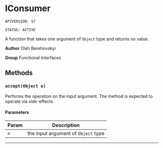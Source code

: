 # IConsumer

`APIVERSION: 57`

`STATUS: ACTIVE`

A function that takes one argument of `Object` type and returns no value.


**Author** Oleh Berehovskyi


**Group** Functional Interfaces

## Methods
### `accept(Object o)`

Performs the operation on the input argument. The method is expected to operate via side-effects.

#### Parameters
|Param|Description|
|---|---|
|`o`|the input argument of `Object` type|

---
